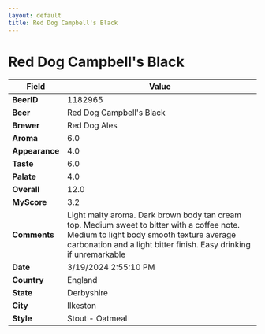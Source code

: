 ```yaml
---
layout: default
title: Red Dog Campbell's Black
---
```


# Red Dog Campbell's Black

| Field         | Value     |
|---------------|-----------|
| **BeerID** | 1182965 |
| **Beer** | Red Dog Campbell's Black |
| **Brewer** | Red Dog Ales |
| **Aroma** | 6.0 |
| **Appearance** | 4.0 |
| **Taste** | 6.0 |
| **Palate** | 4.0 |
| **Overall** | 12.0 |
| **MyScore** | 3.2 |
| **Comments** | Light malty aroma. Dark brown body tan cream top. Medium sweet to bitter with a coffee note. Medium to light body smooth texture average carbonation and a light bitter finish. Easy drinking if unremarkable  |
| **Date** | 3/19/2024 2:55:10 PM |
| **Country** | England |
| **State** | Derbyshire |
| **City** | Ilkeston |
| **Style** | Stout - Oatmeal |

